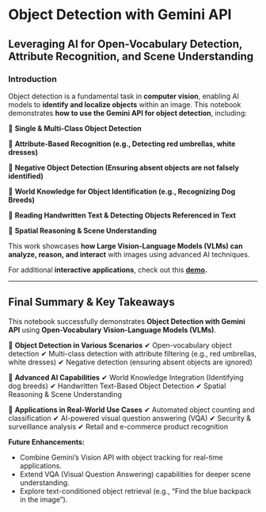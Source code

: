 # **Object Detection with Gemini API**

## **Leveraging AI for Open-Vocabulary Detection, Attribute Recognition, and Scene Understanding**

### **Introduction**

Object detection is a fundamental task in **computer vision**, enabling AI models to **identify and localize objects** within an image. This notebook demonstrates **how to use the Gemini API for object detection**, including:

🔹 **Single & Multi-Class Object Detection**

🔹 **Attribute-Based Recognition (e.g., Detecting red umbrellas, white dresses)**

🔹 **Negative Object Detection (Ensuring absent objects are not falsely identified)**

🔹 **World Knowledge for Object Identification (e.g., Recognizing Dog Breeds)**

🔹 **Reading Handwritten Text & Detecting Objects Referenced in Text**

🔹 **Spatial Reasoning & Scene Understanding**

This work showcases **how Large Vision-Language Models (VLMs) can analyze, reason, and interact** with images using advanced AI techniques.

For additional **interactive applications**, check out this **[demo](https://gemini-spatial-example.grantcuster.com/).**


------------------------------------------------------------

## **Final Summary & Key Takeaways**

This notebook successfully demonstrates **Object Detection with Gemini API** using **Open-Vocabulary Vision-Language Models (VLMs)**.

🔹 **Object Detection in Various Scenarios**
✔ Open-vocabulary object detection
✔ Multi-class detection with attribute filtering (e.g., red umbrellas, white dresses)
✔ Negative detection (ensuring absent objects are ignored)

🔹 **Advanced AI Capabilities**
✔ World Knowledge Integration (Identifying dog breeds)
✔ Handwritten Text-Based Object Detection
✔ Spatial Reasoning & Scene Understanding

🔹 **Applications in Real-World Use Cases**
✔ Automated object counting and classification
✔ AI-powered visual question answering (VQA)
✔ Security & surveillance analysis
✔ Retail and e-commerce product recognition

**Future Enhancements:**

- Combine Gemini’s Vision API with object tracking for real-time applications.
- Extend VQA (Visual Question Answering) capabilities for deeper scene understanding.
- Explore text-conditioned object retrieval (e.g., “Find the blue backpack in the image”).
